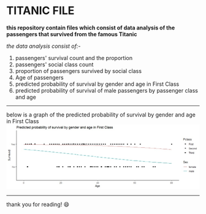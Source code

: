 

# TITANIC FILE
**this repository contain files which consist of data analysis of the passengers that survived from the famous Titanic**

*the data analysis consist of:-*
1. passengers' survival count and the proportion
2. passengers' social class count
3. proportion of passengers survived by social class
4. Age of passengers
5. predicted probability of survival by gender and age in First Class
6. predicted probability of survival of male passengers by passenger class and age

------------------------------------------------------------------------------------------

below is a graph of the predicted probability of survival by gender and age in First Class
![alt text](survivalgraph.jpg)

__________________________________________________________________________________________

thank you for reading! :smile:
